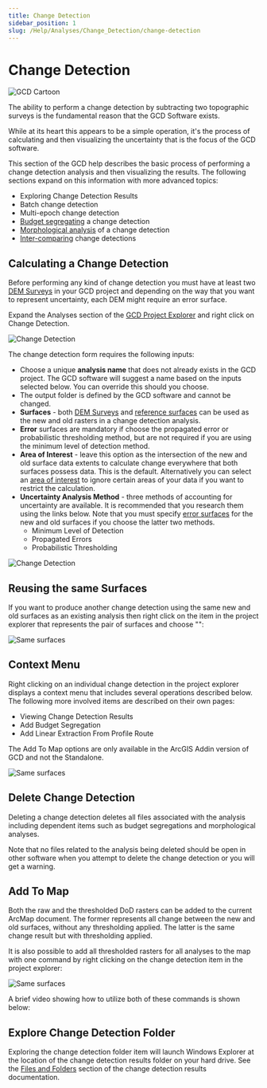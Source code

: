 ```yaml
---
title: Change Detection
sidebar_position: 1
slug: /Help/Analyses/Change_Detection/change-detection
---
```

# Change Detection

![GCD Cartoon](/img/Fly_GCD_DoD_Cartoon.png)


The ability to perform a change detection by subtracting two topographic surveys is the fundamental reason that the GCD Software exists.

While at its heart this appears to be a simple operation, it's the process of calculating and then visualizing the uncertainty that is the focus of the GCD software.

This section of the GCD help describes the basic process of performing a change detection analysis and then visualizing the results. The following sections expand on this information with more advanced topics:

* Exploring Change Detection Results
* Batch change detection
* Multi-epoch change detection
* [Budget segregating](/Help/Analyses/Budget_Segregation/budget-segregation) a change detection
* [Morphological analysis](/Help/Analyses/Change_Detection/morphological) of a change detection
* [Inter-comparing](/Help/Analyses/Change_Detection/intercomparison) change detections

## Calculating a Change Detection


Before performing any kind of change detection you must have at least two [DEM Surveys](/Help/Inputs/dem-surveys) in your GCD project and depending on the way that you want to represent uncertainty, each DEM might require an error surface.

Expand the Analyses section of the [GCD Project Explorer](/Help/GCD_Project_Explorer) and right click on Change Detection. 

![Change Detection](/img/CommandRefs/05_Analyses/cd/add_change_detection_cms.png)

The change detection form requires the following inputs:

* Choose a unique **analysis name** that does not already exists in the GCD project. The GCD software will suggest a name based on the inputs selected below. You can override this should you choose.
* The output folder is defined by the GCD software and cannot be changed.
* **Surfaces** - both [DEM Surveys](/Help/Inputs/dem-surveys) and [reference surfaces](/Help/Inputs/reference-surfaces) can be used as the new and old rasters in a change detection analysis.
* **Error** surfaces are mandatory if choose the propagated error or probabilistic thresholding method, but are not required if you are using the minimum level of detection method.
* **Area of Interest** - leave this option as the intersection of the new and old surface data extents to calculate change everywhere that both surfaces possess data. This is the default. Alternatively you can select an [area of interest](/Help/Inputs/Masks/aoi) to ignore certain areas of your data if you want to restrict the calculation.
* **Uncertainty Analysis Method** - three methods of accounting for uncertainty are available. It is recommended that you research them using the links below. Note that you must specify [error surfaces](/Help/Inputs/error-surfaces) for the new and old surfaces if you choose the latter two methods.
    * Minimum Level of Detection
    * Propagated Errors
    * Probabilistic Thresholding

![Change Detection](/img/CommandRefs/05_Analyses/cd/change_config.png)

## Reusing the same Surfaces

If you want to produce another change detection using the same new and old surfaces as an existing analysis then right click on the item in the project explorer that represents the pair of surfaces and choose "":

![Same surfaces](/img/CommandRefs/05_Analyses/cd/same_surfaces.png)

## Context Menu

Right clicking on an individual change detection in the project explorer displays a context menu that includes several operations described below. The following more involved items are described on their own pages:

* Viewing Change Detection Results
* Add Budget Segregation
* Add Linear Extraction From Profile Route

The Add To Map options are only available in the ArcGIS Addin version of GCD and not the Standalone.

![Same surfaces](/img/CommandRefs/05_Analyses/cd/change_cms.png)

## Delete Change Detection

Deleting a change detection deletes all files associated with the analysis including dependent items such as budget segregations and morphological analyses.

Note that no files related to the analysis being deleted should be open in other software when you attempt to delete the change detection or you will get a warning.

## Add To Map

Both the raw and the thresholded DoD rasters can be added to the current ArcMap document. The former represents all change between the new and old surfaces, without any thresholding applied. The latter is the same change result but with thresholding applied.

It is also possible to add all thresholded rasters for all analyses to the map with one command by right clicking on the change detection item in the project explorer:

![Same surfaces](/img/CommandRefs/05_Analyses/cd/change_add_all.png)

A brief video showing how to utilize both of these commands is shown below:

<YouTubeEmbed videoId="sd5u10Up4nY" title="Change Detection Commands Demo" />

## Explore Change Detection Folder

Exploring the change detection folder item will launch Windows Explorer at the location of the change detection results folder on your hard drive. See the [Files and Folders](/Help/Analyses/Change_Detection/change-detection-results#files-and-folders) section of the change detection results documentation.
